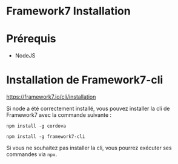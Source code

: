 # Framework7 Installation

# Prérequis

- NodeJS

# Installation de Framework7-cli

https://framework7.io/cli/installation

Si node a été correctement installé, vous pouvez installer la cli de Framework7 avec la commande suivante :

```shell
npm install -g cordova
```

```shell
npm install -g framework7-cli
```

Si vous ne souhaitez pas installer la cli, vous pourrez exécuter ses commandes via `npx`.